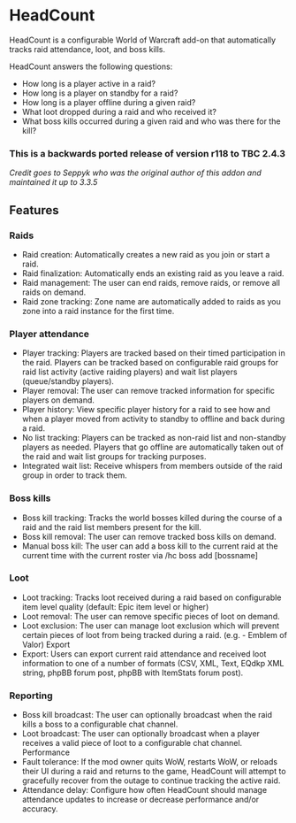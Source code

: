 # HeadCount
HeadCount is a configurable World of Warcraft add-on that automatically tracks raid attendance, loot, and boss kills.

HeadCount answers the following questions:

- How long is a player active in a raid?
- How long is a player on standby for a raid?
- How long is a player offline during a given raid?
- What loot dropped during a raid and who received it?
- What boss kills occurred during a given raid and who was there for the kill?

### This is a backwards ported release of version r118 to TBC 2.4.3

_Credit goes to Seppyk who was the original author of this addon and maintained it up to 3.3.5_

## Features
### Raids
- Raid creation: Automatically creates a new raid as you join or start a raid.
- Raid finalization: Automatically ends an existing raid as you leave a raid.
- Raid management: The user can end raids, remove raids, or remove all raids on demand.
- Raid zone tracking: Zone name are automatically added to raids as you zone into a raid instance for the first time.
### Player attendance
- Player tracking: Players are tracked based on their timed participation in the raid. Players can be tracked based on configurable raid groups for raid list activity (active raiding players) and wait list players (queue/standby players).
- Player removal: The user can remove tracked information for specific players on demand.
- Player history: View specific player history for a raid to see how and when a player moved from activity to standby to offline and back during a raid.
- No list tracking: Players can be tracked as non-raid list and non-standby players as needed. Players that go offline are automatically taken out of the raid and wait list groups for tracking purposes.
- Integrated wait list: Receive whispers from members outside of the raid group in order to track them.
### Boss kills
- Boss kill tracking: Tracks the world bosses killed during the course of a raid and the raid list members present for the kill.
- Boss kill removal: The user can remove tracked boss kills on demand.
- Manual boss kill: The user can add a boss kill to the current raid at the current time with the current roster via /hc boss add [bossname]
### Loot
- Loot tracking: Tracks loot received during a raid based on configurable item level quality (default: Epic item level or higher)
- Loot removal: The user can remove specific pieces of loot on demand.
- Loot exclusion: The user can manage loot exclusion which will prevent certain pieces of loot from being tracked during a raid. (e.g. - Emblem of Valor)
Export
- Export: Users can export current raid attendance and received loot information to one of a number of formats (CSV, XML, Text, EQdkp XML string, phpBB forum post, phpBB with ItemStats forum post).
### Reporting
- Boss kill broadcast: The user can optionally broadcast when the raid kills a boss to a configurable chat channel.
- Loot broadcast: The user can optionally broadcast when a player receives a valid piece of loot to a configurable chat channel.
Performance
- Fault tolerance: If the mod owner quits WoW, restarts WoW, or reloads their UI during a raid and returns to the game, HeadCount will attempt to gracefully recover from the outage to continue tracking the active raid.
- Attendance delay: Configure how often HeadCount should manage attendance updates to increase or decrease performance and/or accuracy.
